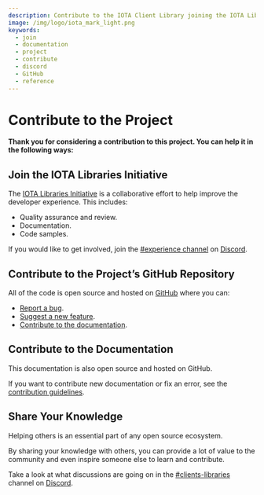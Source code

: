 ```yaml
---
description: Contribute to the IOTA Client Library joining the IOTA Libraries Initiative, contributing to the official GitHub repository or sharing your knowledge on Discord.
image: /img/logo/iota_mark_light.png
keywords:
  - join
  - documentation
  - project
  - contribute
  - discord
  - GitHub
  - reference
---
```


# Contribute to the Project

**Thank you for considering a contribution to this project. You can help it in the following ways:**

## Join the IOTA Libraries Initiative

The [IOTA Libraries Initiative](https://github.com/iota-community/X-Team_IOTA_Libraries) is a collaborative effort to
help improve the developer experience. This includes:

- Quality assurance and review.
- Documentation.
- Code samples.

If you would like to get involved, join
the [#experience channel](https://discord.com/channels/397872799483428865/701857063923351582)
on [Discord](https://discord.iota.org).

## Contribute to the Project’s GitHub Repository

All of the code is open source and hosted on [GitHub](https://github.com/iotaledger/iota.rs) where you can:

- [Report a bug](https://github.com/iotaledger/iota.rs/issues/new?assignees=&labels=c-bug&template=bug_report.md&title=).
- [Suggest a new feature](https://github.com/iotaledger/iota.rs/issues/new?assignees=&labels=&template=feature_request.md).
- [Contribute to the documentation](#contribute-to-the-documentation).

## Contribute to the Documentation

This documentation is also open source and hosted on GitHub.

If you want to contribute new documentation or fix an error, see
the [contribution guidelines](https://github.com/iotaledger/documentation/blob/develop/.github/CONTRIBUTING.md).

## Share Your Knowledge

Helping others is an essential part of any open source ecosystem.

By sharing your knowledge with others, you can provide a lot of value to the community and even inspire someone else to
learn and contribute.

Take a look at what discussions are going on in
the [#clients-libraries](https://discord.com/channels/397872799483428865/800637917189636136) channel
on [Discord](https://discord.iota.org).
